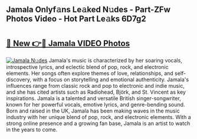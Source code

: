 ## Jamala Onlyf𝚊ns Le𝚊ked N𝚞des - Part-ZFw Photos Video - Hot Part Le𝚊ks 6D7g2

# <h2><a href="http://ab32512.deff.icu/?id=Jamala">🔗 New 👉🔴 Jamala VIDEO Photos</a></h2>

[![Jamala N𝚞des](https://i.imgur.com/rIISA9y.gif)](http://ab32512.deff.icu/?id=Jamala)
Jamala's music is characterized by her soaring vocals, introspective lyrics, and eclectic blend of pop, rock, and electronic elements. Her songs often explore themes of love, relationships, and self-discovery, with a focus on storytelling and emotional authenticity. Jamala's influences range from classic rock and pop to electronic and indie music, and she has cited artists such as Radiohead, Björk, and St. Vincent as key inspirations. Jamala is a talented and versatile British singer-songwriter, known for her powerful vocals, emotive lyrics, and genre-bending sound. Born and raised in the UK, Jamala has been making waves in the music industry with her unique blend of pop, rock, and electronic elements. With a strong online presence and a growing fan base, Jamala is an artist to watch in the years to come.
